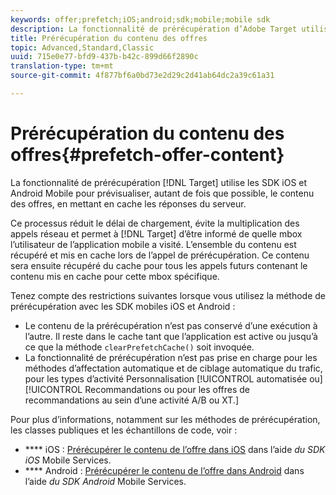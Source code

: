 ```yaml
---
keywords: offer;prefetch;iOS;android;sdk;mobile;mobile sdk
description: La fonctionnalité de prérécupération d’Adobe Target utilise les SDK iOS et Android Mobile pour prévisualiser, autant de fois que possible, le contenu des offres, en mettant en cache les réponses du serveur.
title: Prérécupération du contenu des offres
topic: Advanced,Standard,Classic
uuid: 715e0e77-bfd9-437b-b42c-899d66f2890c
translation-type: tm+mt
source-git-commit: 4f877bf6a0bd73e2d29c2d41ab64dc2a39c61a31

---
```



# Prérécupération du contenu des offres{#prefetch-offer-content}

La fonctionnalité de prérécupération [!DNL Target] utilise les SDK iOS et Android Mobile pour prévisualiser, autant de fois que possible, le contenu des offres, en mettant en cache les réponses du serveur.

Ce processus réduit le délai de chargement, évite la multiplication des appels réseau et permet à [!DNL Target] d’être informé de quelle mbox l’utilisateur de l’application mobile a visité. L’ensemble du contenu est récupéré et mis en cache lors de l’appel de prérécupération. Ce contenu sera ensuite récupéré du cache pour tous les appels futurs contenant le contenu mis en cache pour cette mbox spécifique.

Tenez compte des restrictions suivantes lorsque vous utilisez la méthode de prérécupération avec les SDK mobiles iOS et Android :

* Le contenu de la prérécupération n’est pas conservé d’une exécution à l’autre. Il reste dans le cache tant que l’application est active ou jusqu’à ce que la méthode `clearPrefetchCache()` soit invoquée.
* La fonctionnalité de prérécupération n’est pas prise en charge pour les méthodes d’affectation  automatique et de ciblage  automatique du trafic, pour les types d’activité Personnalisation [!UICONTROL automatisée ou] [!UICONTROL Recommandations ou pour les offres de recommandations au sein d’une activité A/B ou XT.][](/help/c-recommendations/recommendations-as-an-offer.md)

Pour plus d’informations, notamment sur les méthodes de prérécupération, les classes publiques et les échantillons de code, voir :

* **** iOS :  [Prérécupérer le contenu de l’offre dans iOS](https://docs.adobe.com/content/help/en/mobile-services/ios/target-ios/c-mob-target-prefetch-ios.html) dans l’aide *du SDK iOS* Mobile Services.
* **** Android :  [Prérécupérer le contenu de l’offre dans Android](https://docs.adobe.com/content/help/en/mobile-services/android/target-android/c-mob-target-prefetch-android.html) dans l’aide *du SDK Android* Mobile Services.
